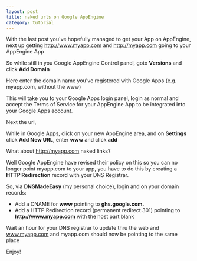 ```yaml
---
layout: post
title: naked urls on Google AppEngine
category: tutorial
---
```


With the last post you've hopefully managed to get your App on AppEngine, next up getting http://www.myapp.com and http://myapp.com going to your AppEngine App

So while still in you Google AppEngine Control panel, goto **Versions** and click **Add Domain**

Here enter the domain name you've registered with Google Apps (e.g. myapp.com, without the www)

This will take you to your Google Apps login panel, login as normal and accept the Terms of Service for your AppEngine App to be integrated into your Google Apps account.

Next the url,

While in Google Apps, click on your new AppEngine area, and on **Settings** click **Add New URL**, enter **www** and click **add**

What about http://myapp.com naked links?

Well Google AppEngine have revised their policy on this so you can no longer point myapp.com to your app, you have to do this by creating a **HTTP Redirection** record with your DNS Registrar.

So, via **DNSMadeEasy** (my personal choice), login and on your domain records:

* Add a CNAME for **www** pointing to **ghs.google.com.**
* Add a HTTP Redirection record (permanent redirect 301) pointing to **http://www.myapp.com** with the host part blank

Wait an hour for your DNS registrar to update thru the web and www.myapp.com and myapp.com should now be pointing to the same place

Enjoy!
